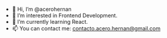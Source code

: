 - 👋 Hi, I’m @acerohernan
- 👀 I’m interested in Frontend Development.
- 🌱 I’m currently learning React.
- 📫 You can contact me: contacto.acero.hernan@gmail.com

<!---
acerohernan/acerohernan is a ✨ special ✨ repository because its `README.md` (this file) appears on your GitHub profile.
You can click the Preview link to take a look at your changes.
--->
